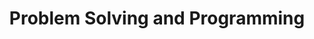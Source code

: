 ---
code: 1130004
title: "Problem Solving and Programming"
year: 2024
semester: fall
division: 1
description: Lorem Ipsum is simply dummy text of the printing and typesetting industry.
---
